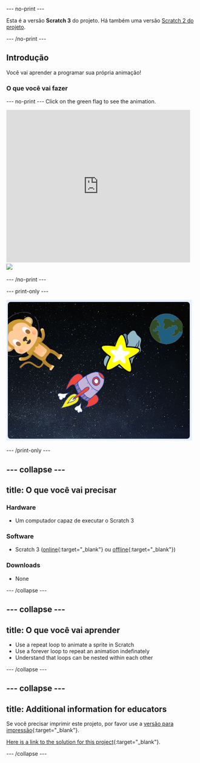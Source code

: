 \--- no-print \---

Esta é a versão **Scratch 3** do projeto. Há também uma versão [Scratch 2 do projeto](https://projects.raspberrypi.org/en/projects/lost-in-space-scratch2).

\--- /no-print \---

## Introdução

Você vai aprender a programar sua própria animação!

### O que você vai fazer

\--- no-print \--- Click on the green flag to see the animation.

<div class="scratch-preview">
  <iframe allowtransparency="true" width="485" height="402" src="https://scratch.mit.edu/projects/embed/276873231/?autostart=false" frameborder="0" scrolling="no"></iframe>
  <img src="images/space-final.png">
</div>

\--- /no-print \---

\--- print-only \---

![Complete project](images/showcase_static.png)

\--- /print-only \---

## \--- collapse \---

## title: O que você vai precisar

### Hardware

- Um computador capaz de executar o Scratch 3

### Software

- Scratch 3 ([online](http://rpf.io/scratchon){:target="_blank"} ou [offline](http://rpf.io/scratchoff){:target="_blank"})

### Downloads

- None

\--- /collapse \---

## \--- collapse \---

## title: O que você vai aprender

- Use a repeat loop to animate a sprite in Scratch
- Use a forever loop to repeat an animation indefinately
- Understand that loops can be nested within each other

\--- /collapse \---

## \--- collapse \---

## title: Additional information for educators

Se você precisar imprimir este projeto, por favor use a [versão para impressão](https://projects.raspberrypi.org/en/projects/lost-in-space/print){:target="_blank"}.

[Here is a link to the solution for this project](http://rpf.io/p/en/lost-in-space-get){:target="_blank"}.

\--- /collapse \---
